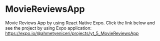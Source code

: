 # MovieReviewsApp
Movie Reviews App by using React Native Expo.
Click the link below and see the project by using Expo application:
https://expo.io/@ahmetyeniceri/projects/yt_5_MovieReviewsApp
